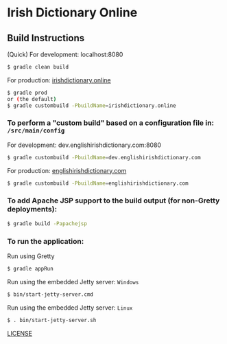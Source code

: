 Irish Dictionary Online
=======================
## Build Instructions
(Quick) For development: localhost:8080
```bash
$ gradle clean build
```
For production: [irishdictionary.online](http://irishdictionary.online)
```bash
$ gradle prod
or (the default)
$ gradle custombuild -PbuildName=irishdictionary.online
```
### To perform a "custom build" based on a configuration file in: `/src/main/config`
For development: dev.englishirishdictionary.com:8080
```bash
$ gradle custombuild -PbuildName=dev.englishirishdictionary.com
```
For production: [englishirishdictionary.com](http://englishirishdictionary.com)
```bash
$ gradle custombuild -PbuildName=englishirishdictionary.com
```
### To add Apache JSP support to the build output (for non-Gretty deployments):
```bash
$ gradle build -Papachejsp
```
### To run the application:
Run using Gretty
```bash
$ gradle appRun
```
Run using the embedded Jetty server: `Windows`
```bash
$ bin/start-jetty-server.cmd
```
Run using the embedded Jetty server: `Linux`
```bash
$ . bin/start-jetty-server.sh
```
[LICENSE](blob/master/LICENSE)